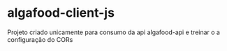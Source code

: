 # algafood-client-js

Projeto criado unicamente para consumo da api algafood-api e treinar o a configuração do CORs
